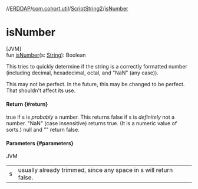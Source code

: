 //[ERDDAP](../../../index.md)/[com.cohort.util](../index.md)/[ScriptString2](index.md)/[isNumber](is-number.md)

# isNumber

[JVM]\
fun [isNumber](is-number.md)(s: [String](https://docs.oracle.com/en/java/javase/21/docs/api/java.base/java/lang/String.html)): Boolean

This tries to quickly determine if the string is a correctly formatted number (including decimal, hexadecimal, octal, and &quot;NaN&quot; (any case)). 

This may not be perfect. In the future, this may be changed to be perfect. That shouldn't affect its use.

#### Return {#return}

true if s is *probably* a number. This returns false if s is *definitely* not a number. &quot;NaN&quot; (case insensitive) returns true. (It is a numeric value of sorts.) null and &quot;&quot; return false.

#### Parameters {#parameters}

JVM

| | |
|---|---|
| s | usually already trimmed, since any space in s will return false. |